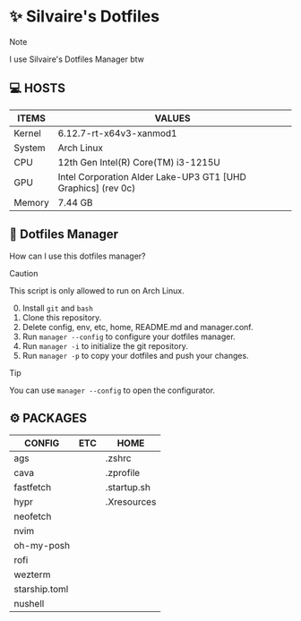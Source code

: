 # ✨ Silvaire's Dotfiles

> [!NOTE]
> I use Silvaire's Dotfiles Manager btw

## 💻 HOSTS

| ITEMS  | VALUES                               |
| ------ | ------------------------------------ |
| Kernel | 6.12.7-rt-x64v3-xanmod1                          |
| System | Arch Linux |
| CPU    | 12th Gen Intel(R) Core(TM) i3-1215U                            |
| GPU    | Intel Corporation Alder Lake-UP3 GT1 [UHD Graphics] (rev 0c) |
| Memory | 7.44 GB                         |



## 🤔 Dotfiles Manager
How can I use this dotfiles manager?

> [!CAUTION]
> This script is only allowed to run on Arch Linux.

0. Install `git` and `bash`
1. Clone this repository.
2. Delete config, env, etc, home, README.md and manager.conf.
3. Run `manager --config` to configure your dotfiles manager.
4. Run `manager -i` to initialize the git repository.
5. Run `manager -p` to copy your dotfiles and push your changes.

> [!TIP]
> You can use `manager --config` to open the configurator.


## ⚙️ PACKAGES

| CONFIG        | ETC          | HOME        |
| ------------- | ------------ | ----------- |
| ags           |              | .zshrc      |
| cava          |              | .zprofile   |
| fastfetch     |              | .startup.sh |
| hypr          |              | .Xresources |
| neofetch      |              |             |
| nvim          |              |             |
| oh-my-posh    |              |             |
| rofi          |              |             |
| wezterm       |              |             |
| starship.toml |              |             |
| nushell       |              |             |
